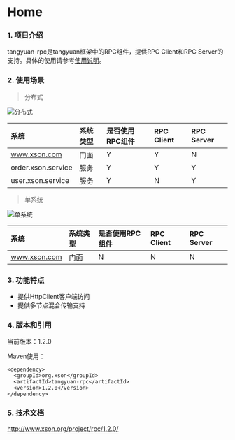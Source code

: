 # Home

### 1. 项目介绍

tangyuan-rpc是tangyuan框架中的RPC组件，提供RPC Client和RPC Server的支持。具体的使用请参考[使用说明](usage.html)。

### 2. 使用场景

> 分布式

![分布式](http://www.xson.org/project/rpc/1.2.0/images/01.png)

| 系统 | 系统类型 | 是否使用RPC组件 | RPC Client | RPC Server |
| :-- | :--| :-- | :-- | :-- |
| www.xson.com | 门面 | Y | Y | N |
| order.xson.service | 服务 | Y | Y | Y |
| user.xson.service | 服务 | Y | N | Y |

> 单系统

![单系统](http://www.xson.org/project/rpc/1.2.0/images/02.png)

| 系统 | 系统类型 | 是否使用RPC组件 | RPC Client | RPC Server |
| :-- | :--| :-- | :-- | :-- |
| www.xson.com | 门面 | N | N | N |

### 3. 功能特点

- 提供HttpClient客户端访问
- 提供多节点混合传输支持

### 4. 版本和引用

当前版本：1.2.0

Maven使用：

	<dependency>
	  <groupId>org.xson</groupId>
	  <artifactId>tangyuan-rpc</artifactId>
	  <version>1.2.0</version>
	</dependency>

### 5. 技术文档

<http://www.xson.org/project/rpc/1.2.0/>
